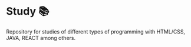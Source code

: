 # Study 📚

Repository for studies of different types of programming with HTML/CSS, JAVA, REACT among others.
